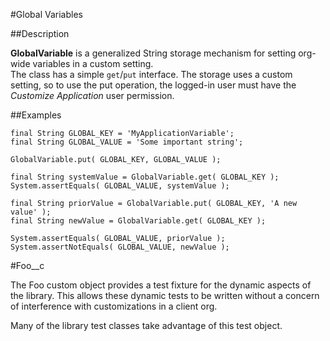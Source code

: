 #Global Variables

##Description

**GlobalVariable** is a generalized String storage mechanism for setting org-wide variables in a custom setting.  
The class has a simple `get`/`put` interface. 
The storage uses a custom setting, so to use the put operation, the logged-in user must have the *Customize Application* user permission.

##Examples
```apex
final String GLOBAL_KEY = 'MyApplicationVariable';
final String GLOBAL_VALUE = 'Some important string';

GlobalVariable.put( GLOBAL_KEY, GLOBAL_VALUE );

final String systemValue = GlobalVariable.get( GLOBAL_KEY );
System.assertEquals( GLOBAL_VALUE, systemValue );

final String priorValue = GlobalVariable.put( GLOBAL_KEY, 'A new value' );
final String newValue = GlobalVariable.get( GLOBAL_KEY );

System.assertEquals( GLOBAL_VALUE, priorValue );
System.assertNotEquals( GLOBAL_VALUE, newValue );
```

#Foo__c

The Foo custom object provides a test fixture for the dynamic aspects of the library.  This allows these dynamic tests to be written without a concern of interference with customizations in a client org.

Many of the library test classes take advantage of this test object.
